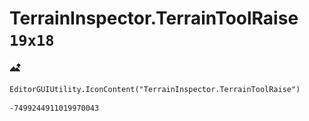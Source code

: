 # TerrainInspector.TerrainToolRaise `19x18`
<img src="/img/TerrainInspector.TerrainToolRaise.png" width=19 height=18>

``` CSharp
EditorGUIUtility.IconContent("TerrainInspector.TerrainToolRaise")
```
```
-7499244911019970043
```
